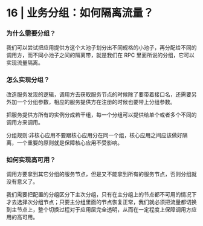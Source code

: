 # 16 | 业务分组：如何隔离流量？

### 为什么需要分组？

我们可以尝试把应用提供方这个大池子划分出不同规格的小池子，再分配给不同的调用方，而不同小池子之间的隔离带，就是我们在 RPC 里面所说的分组，它可以实现流量隔离。

### 怎么实现分组？

改造服务发现的逻辑，调用方去获取服务节点的时候除了要带着接口名，还需要另外加一个分组参数，相应的服务提供方在注册的时候也要带上分组参数。

把服务提供方所有的实例分成若干组，每一个分组可以提供给单个或者多个不同的调用方来调用。

分组规则:非核心应用不要跟核心应用分在同一个组，核心应用之间应该做好隔离，一个重要的原则就是保障核心应用不受影响。

### 如何实现高可用？

调用方要拿到其它分组的服务节点，但是又不能拿到所有的服务节点，否则分组就没有意义了。

我们需要把配置的分组区分下主次分组，只有在主分组上的节点都不可用的情况下才去选择次分组节点；只要主分组里面的节点恢复正常，我们就必须把流量都切换到主节点上，整个切换过程对于应用层完全透明，从而在一定程度上保障调用方应用的高可用。